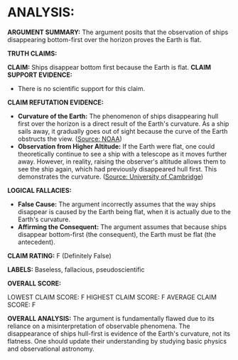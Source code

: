 # ANALYSIS:

**ARGUMENT SUMMARY:** The argument posits that the observation of ships disappearing bottom-first over the horizon proves the Earth is flat.

**TRUTH CLAIMS:**

**CLAIM:** Ships disappear bottom first because the Earth is flat.
**CLAIM SUPPORT EVIDENCE:**
*   There is no scientific support for this claim.

**CLAIM REFUTATION EVIDENCE:**
*   **Curvature of the Earth:** The phenomenon of ships disappearing hull first over the horizon is a direct result of the Earth's curvature. As a ship sails away, it gradually goes out of sight because the curve of the Earth obstructs the view. ([Source: NOAA](https://oceanservice.noaa.gov/facts/earth-round.html))
*   **Observation from Higher Altitude:** If the Earth were flat, one could theoretically continue to see a ship with a telescope as it moves further away. However, in reality, raising the observer's altitude allows them to see the ship again, which had previously disappeared hull first. This demonstrates the curvature. ([Source: University of Cambridge](https://www.math.ucam.ac.uk/person/cgdoran/Cambridge/PartIA/Relativity/Chapter2.pdf))

**LOGICAL FALLACIES:**

*   **False Cause:** The argument incorrectly assumes that the way ships disappear is caused by the Earth being flat, when it is actually due to the Earth's curvature.
*   **Affirming the Consequent:** The argument assumes that because ships disappear bottom-first (the consequent), the Earth must be flat (the antecedent).

**CLAIM RATING:** F (Definitely False)

**LABELS:** Baseless, fallacious, pseudoscientific

**OVERALL SCORE:**

LOWEST CLAIM SCORE: F
HIGHEST CLAIM SCORE: F
AVERAGE CLAIM SCORE: F

**OVERALL ANALYSIS:**
The argument is fundamentally flawed due to its reliance on a misinterpretation of observable phenomena. The disappearance of ships hull-first is evidence of the Earth's curvature, not its flatness. One should update their understanding by studying basic physics and observational astronomy.
